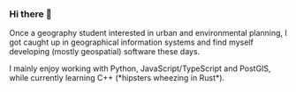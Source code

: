 ### Hi there 👋

Once a geography student interested in urban and environmental planning, I got caught up in geographical information systems and find myself developing (mostly geospatial) software these days.

I mainly enjoy working with Python, JavaScript/TypeScript and PostGIS, while currently learning C++ (\*hipsters wheezing in Rust\*).

